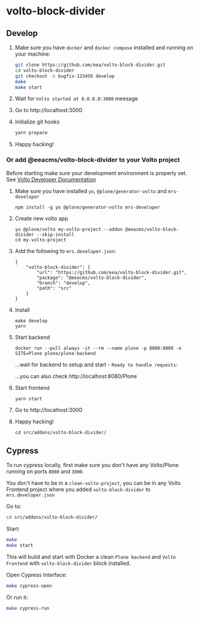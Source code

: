 # volto-block-divider

## Develop

1. Make sure you have `docker` and `docker compose` installed and running on your machine:

    ```Bash
    git clone https://github.com/eea/volto-block-divider.git
    cd volto-block-divider
    git checkout -b bugfix-123456 develop
    make
    make start
    ```

1. Wait for `Volto started at 0.0.0.0:3000` meesage

1. Go to http://localhost:3000

1. Initialize git hooks

    ```Bash
    yarn prepare
    ```

1. Happy hacking!

### Or add @eeacms/volto-block-divider to your Volto project

Before starting make sure your development environment is properly set. See [Volto Developer Documentation](https://docs.voltocms.com/getting-started/install/)

1.  Make sure you have installed `yo`, `@plone/generator-volto` and `mrs-developer`

        npm install -g yo @plone/generator-volto mrs-developer

1.  Create new volto app

        yo @plone/volto my-volto-project --addon @eeacms/volto-block-divider --skip-install
        cd my-volto-project

1.  Add the following to `mrs.developer.json`:

        {
            "volto-block-divider": {
                "url": "https://github.com/eea/volto-block-divider.git",
                "package": "@eeacms/volto-block-divider",
                "branch": "develop",
                "path": "src"
            }
        }

1.  Install

        make develop
        yarn

1.  Start backend

        docker run --pull always -it --rm --name plone -p 8080:8080 -e SITE=Plone plone/plone-backend

    ...wait for backend to setup and start - `Ready to handle requests`:

    ...you can also check http://localhost:8080/Plone

1.  Start frontend

        yarn start

1.  Go to http://localhost:3000

1.  Happy hacking!

        cd src/addons/volto-block-divider/

## Cypress

To run cypress locally, first make sure you don't have any Volto/Plone running on ports `8080` and `3000`.

You don't have to be in a `clean-volto-project`, you can be in any Volto Frontend
project where you added `volto-block-divider` to `mrs.developer.json`

Go to:

  ```BASH
  cd src/addons/volto-block-divider/
  ```

Start:

  ```Bash
  make
  make start
  ```

This will build and start with Docker a clean `Plone backend` and `Volto Frontend` with `volto-block-divider` block installed.

Open Cypress Interface:

  ```Bash
  make cypress-open
  ```

Or run it:

  ```Bash
  make cypress-run
  ```
